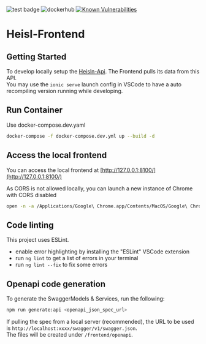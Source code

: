 ![test badge](https://github.com/Heisln/Heisln-Frontend/actions/workflows/main.yml/badge.svg)
![dockerhub](https://github.com/Heisln/Heisln-Frontend/actions/workflows/container.yml/badge.svg)
[![Known Vulnerabilities](https://snyk.io/test/github/Heisln/Heisln-Frontend/badge.svg)](https://snyk.io/test/github/Heisln/Heisln-Frontend)
# Heisl-Frontend

## Getting Started
To develop locally setup the [Heisln-Api](https://github.com/Heisln/Heisln-Api). The Frontend pulls its data from this API.  
You may use the `ionic serve` launch config in VSCode to have a auto recompiling version running while developing.

## Run Container

Use docker-compose.dev.yaml

```bash
docker-compose -f docker-compose.dev.yml up --build -d
```

## Access the local frontend

You can access the local frontend at [http://127.0.0.1:8100/](http://127.0.0.1:8100/)

As CORS is not allowed locally, you can launch a new instance of Chrome with CORS disabled

```bash
open -n -a /Applications/Google\ Chrome.app/Contents/MacOS/Google\ Chrome --args --user-data-dir="/tmp/chrome_dev_test" --disable-web-security
```

## Code linting

This project uses ESLint. 
* enable error highlighting by installing the "ESLint" VSCode extension
* run `ng lint` to get a list of errors in your terminal
* run `ng lint --fix` to fix some errors

## Openapi code generation

To generate the SwaggerModels & Services, run the following:

```bash
npm run generate:api <openapi_json_spec_url>
```

If pulling the spec from a local server (recommended), the URL to be used is `http://localhost:xxxx/swagger/v1/swagger.json`.  
The files will be created under `/frontend/openapi`.
